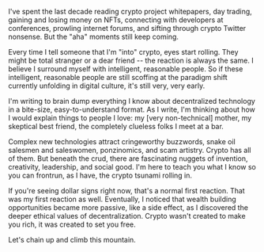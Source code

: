 I've spent the last decade reading crypto project whitepapers, day trading, gaining and losing money on NFTs, connecting with developers at conferences, prowling internet forums, and sifting through crypto Twitter nonsense. But the "aha" moments still keep coming.

Every time I tell someone that I'm "into" crypto, eyes start rolling. They might be  total stranger or a dear friend -- the reaction is always the same. I believe I surround myself with intelligent, reasonable people. So if these intelligent, reasonable people are still scoffing at the paradigm shift currently unfolding in digital culture, it's still very, very early.

I'm writing to brain dump everything I know about decentralized technology in a bite-size, easy-to-understand format. As I write, I'm thinking about how I would explain things to people I love: my [very non-technical] mother, my skeptical best friend, the completely clueless folks I meet at a bar. 

Complex new technologies attract cringeworthy buzzwords, snake oil salesmen and saleswomen, ponzinomics, and scam artistry. Crypto has all of them. But beneath the crud, there are fascinating nuggets of invention, creativity, leadership, and social good. I'm here to teach you what I know so you can frontrun, as I have, the crypto tsunami rolling in. 

If you're seeing dollar signs right now, that's a normal first reaction. That was my first reaction as well. Eventually, I noticed that wealth building opportunities became more passive, like a side effect, as I discovered the deeper ethical values of decentralization. Crypto wasn't created to make you rich, it was created to set you free.

Let's chain up and climb this mountain.